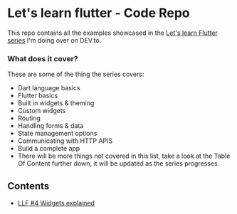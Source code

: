 # Let's learn flutter - Code Repo

This repo contains all the examples showcased in the [Let's learn Flutter series](https://dev.to/nombrekeff/series/14292) I'm doing over on DEV.to.

### What does it cover?
These are some of the thing the series covers:
* Dart language basics
* Flutter basics
* Built in widgets & theming
* Custom widgets
* Routing
* Handling forms & data
* State management options
* Communicating with HTTP APIS
* Build a complete app
* There will be more things not covered in this list, take a look at the Table Of Content further down, it will be updated as the series progresses.

## Contents
* [LLF #4 Widgets explained](./apps/llf_4_what_are_widgets)

